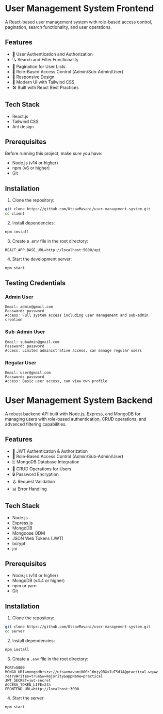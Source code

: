 # User Management System Frontend

A React-based user management system with role-based access control, pagination, search functionality, and user operations.

## Features

- 👥 User Authentication and Authorization
- 🔍 Search and Filter Functionality
- 📄 Pagination for User Lists
- 👮 Role-Based Access Control (Admin/Sub-Admin/User)
- 📱 Responsive Design
- 🎨 Modern UI with Tailwind CSS
- 🛠 Built with React Best Practices

## Tech Stack

- React.js
- Tailwind CSS
- Ant design

## Prerequisites

Before running this project, make sure you have:

- Node.js (v14 or higher)
- npm (v6 or higher)
- Git

## Installation

1. Clone the repository:
```bash
git clone https://github.com/UtsavMavani/user-management-system.git
cd client
```

2. Install dependencies:
```bash
npm install
```

3. Create a .env file in the root directory:
```env
REACT_APP_BASE_URL=http://localhost:5000/api
```

4. Start the development server:
```bash
npm start
```

## Testing Credentials

### Admin User
```
Email: admin@gmail.com
Password: password
Access: Full system access including user management and sub-admin creation
```

### Sub-Admin User
```
Email: subadmin@gmail.com
Password: password
Access: Limited administrative access, can manage regular users
```

### Regular User
```
Email: user@gmail.com
Password: password
Access: Basic user access, can view own profile
```


# User Management System Backend

A robust backend API built with Node.js, Express, and MongoDB for managing users with role-based authentication, CRUD operations, and advanced filtering capabilities.

## Features

- 🔐 JWT Authentication & Authorization
- 👥 Role-Based Access Control (Admin/Sub-Admin/User)
- 🗄️ MongoDB Database Integration
- 📝 CRUD Operations for Users
- 🔒 Password Encryption
- 🪝 Request Validation
- 📊 Error Handling

## Tech Stack

- Node.js
- Express.js
- MongoDB
- Mongoose ODM
- JSON Web Tokens (JWT)
- bcrypt
- joi

## Prerequisites

- Node.js (v14 or higher)
- MongoDB (v4.4 or higher)
- npm or yarn
- Git

## Installation

1. Clone the repository:
```bash
git clone https://github.com/UtsavMavani/user-management-system.git
cd server
```

2. Install dependencies:
```bash
npm install
```

3. Create a `.env` file in the root directory:
```env
PORT=5000
MONGO_URI=mongodb+srv://utsavmavani000:16mjyORXxIuT5d1A@practical.wqaws.mongodb.net/?retryWrites=true&w=majority&appName=practical
JWT_SECRET=jwt-secret
ACCESS_TOKEN_LIFE=24h
FRONTEND_URL=http://localhost:3000
```

4. Start the server:
```bash
npm start
```
